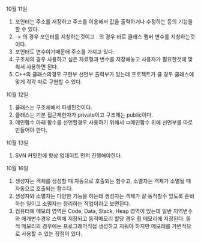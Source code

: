 
10월 11일
1. 포인터는 주소를 저장하고 주소를 이용해서 값을 출력하거나 수정하는 등의 기능을 할 수 있다.
2. -> 의 경우 포인터를 지칭하는것이고 . 의 경우 바로 클래스 멤버 변수를 지칭하는것이다.
3. 포인터도 변수이기때문에 주소를 가지고 있다.
4. 구조체의 경우 사용하고 싶은 자료형과 변수를 저장해놓고 사용자가 필요한것에 맞춰서 사용하면 된다.
5. C++의 클래스의경우 구현부 선언부 출력부가 있는데 프로젝트가 클 경우 클래스에 맞게 각각 따로 구현할 수 있다.

10월 12일
1. 클래스는 구조체에서 파생된것이다.
2. 클래스는 기본 접근제한자가 private이고 구조체는 public이다.
3. 메인함수 아래 함수를 선언할경우 사용하기 위해서 ㅁ메인함수 위에 선언부를 따로 만들어야 한다.

10월 13일
1. SVN 커밋전에 항상 업데이트 먼저 진행해야한다.

10월 16일
1. 생성자는 객체를 생성할 때 자동으로 호출되는 함수고, 소멸자는 객체가 소멸될 때 자동으로 호출되는 함수다.
2. 생성자와 소멸자는 다양한 기능을 하는데 생성자는 객체가 잘 동작할수 있도록 준비 하는 일이고 소멸자는 정리하는 작업이라고 보면된다.
3. 컴퓨터에 메모리 영역은 Code, Data, Stack, Heap 영역이 있는데 일반 지역변수와 매개변수경우 스택에 저장되고 동적메모리 할당 경우 힙 메모리에 저장된다. 동적 메모리의 경우에는 프로그래머직접 생성하고 지워야 하지만 메모레를 가변적으로 사용할 수 있는 장점이 있다.
